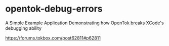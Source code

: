 # opentok-debug-errors
A Simple Example Application Demonstrating how OpenTok breaks XCode's debugging ability

https://forums.tokbox.com/post62811#p62811
